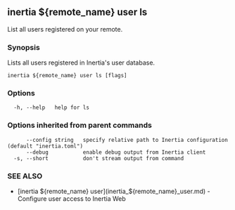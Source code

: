 ## inertia ${remote_name} user ls

List all users registered on your remote.

### Synopsis

Lists all users registered in Inertia's user database.

```
inertia ${remote_name} user ls [flags]
```

### Options

```
  -h, --help   help for ls
```

### Options inherited from parent commands

```
      --config string   specify relative path to Inertia configuration (default "inertia.toml")
      --debug           enable debug output from Inertia client
  -s, --short           don't stream output from command
```

### SEE ALSO

* [inertia ${remote_name} user](inertia_${remote_name}_user.md)	 - Configure user access to Inertia Web


